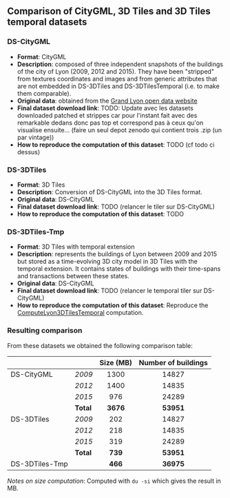 ## Comparison of CityGML, 3D Tiles and 3D Tiles temporal datasets

### DS-CityGML

  * **Format**: CityGML
  * **Description**: composed of three independent snapshots of the buildings of
  the city of Lyon (2009, 2012 and 2015). They have been "stripped" from textures
  coordinates and images and from generic attributes that are not embedded in
  DS-3DTiles and DS-3DTilesTemporal (i.e. to make them comparable).
  * **Original data**: obtained from the [Grand Lyon open data website](https://data.beta.grandlyon.com/accueil)
  * **Final dataset download link**: TODO: Update avec les datasets downloaded
    patched et strippes car pour l'instant fait avec des remarkable dedans donc
    pas top et correspond pas à ceux qu'on visualise ensuite... (faire un seul
    depot zenodo qui contient trois .zip (un par vintage))
  * **How to reproduce the computation of this dataset**: TODO (cf todo ci dessus)

### DS-3DTiles

  * **Format**: 3D Tiles
  * **Description**: Conversion of DS-CityGML into the 3D Tiles format.
  * **Original data**: DS-CityGML
  * **Final dataset download link**: TODO (relancer le tiler sur DS-CityGML)
  * **How to reproduce the computation of this dataset**: TODO

### DS-3DTiles-Tmp

  * **Format**: 3D Tiles with temporal extension
  * **Description**: represents the buildings of Lyon between 2009 and 2015
  but stored as a time-evolving 3D city model in 3D Tiles with the temporal
  extension. It contains states of buildings with their time-spans and
  transactions between these states.
  * **Original data**: DS-CityGML
  * **Final dataset download link**: TODO (relancer le temporal tiler sur DS-CityGML)
  * **How to reproduce the computation of this dataset**: Reproduce the
  [ComputeLyon3DTilesTemporal](../../../Computations/ComputeLyon3DTilesTemporal)
  computation.

### Resulting comparison 

From these datasets we obtained the following comparison table:

|                |           | Size (MB) | **Number of buildings** |
|----------------|-----------|:---------:|:-----------------------:|
| DS-CityGML     | *2009*    |    1300   |          14827          |
|                | *2012*    |    1400   |          14835          |
|                | *2015*    |    976    |          24289          |
|                | **Total** |  **3676** |        **53951**        |
| DS-3DTiles     | *2009*    |    202    |          14827          |
|                | *2012*    |    218    |          14835          |
|                | *2015*    |    319    |          24289          |
|                | **Total** |  **739**  |        **53951**        |
| DS-3DTiles-Tmp |           |  **466**  |        **36975**        |


*Notes on size computation*: Computed with `du -si` which gives the result in MB.
